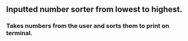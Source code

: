 ## Inputted number sorter from lowest to highest.
### Takes numbers from the user and sorts them to print on terminal.